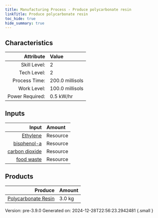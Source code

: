 ```yaml
---
title: Manufacturing Process - Produce polycarbonate resin
linkTitle: Produce polycarbonate resin
toc_hide: true
hide_summary: true
---
```



## Characteristics

| Attribute      | Value |
|--------:|:------|
|Skill Level:|2|
|Tech Level:|2|
|Process Time:|200.0 millisols|
|Work Level:|100.0 millisols|
|Power Required:|0.5 kW/hr|

## Inputs

| Input      | Amount |
|--------:|:------|
|[Ethylene](/docs/definitions/resource/ethylene)|Resource|1.0 kg|
|[bisphenol-a](/docs/definitions/resource/bisphenol-a)|Resource|1.0 kg|
|[carbon dioxide](/docs/definitions/resource/carbon-dioxide)|Resource|1.0 kg|
|[food waste](/docs/definitions/resource/food-waste)|Resource|0.5 kg|

## Products


| Produce      | Amount |
|--------:|:------|
|[Polycarbonate Resin](/docs/definitions/resource/polycarbonate-resin)|3.0 kg|


Version: pre-3.9.0 Generated on: 2024-12-28T22:56:23.2942481
{.small }

